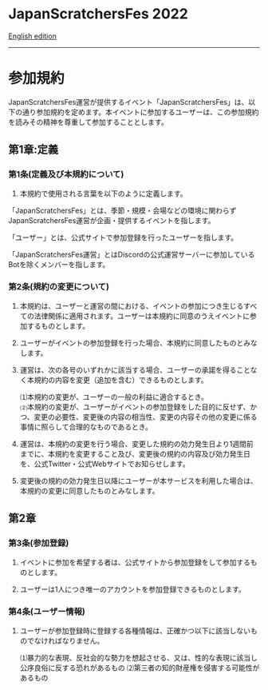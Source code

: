 # JapanScratchersFes 2022

[English edition](Terms.md)

---
# 参加規約
JapanScratchersFes運営が提供するイベント「JapanScratchersFes」は、以下の通り参加規約を定めます。本イベントに参加するユーザーは、この参加規約を読みその精神を尊重して参加することとします。

## 第1章:定義

### 第1条(定義及び本規約について)

1. 本規約で使用される言葉を以下のように定義します。

「JapanScratchersFes」とは、季節・規模・会場などの環境に関わらずJapanScratchersFes運営が企画・提供するイベントを指します。

「ユーザー」とは、公式サイトで参加登録を行ったユーザーを指します。

「JapanScratchersFes運営」とはDiscordの公式運営サーバーに参加しているBotを除くメンバーを指します。

### 第2条(規約の変更について)

1. 本規約は、ユーザーと運営の間における、イベントの参加につき生じるすべての法律関係に適用されます。ユーザーは本規約に同意のうえイベントに参加するものとします。

2. ユーザーがイベントの参加登録を行った場合、本規約に同意したものとみなします。

3. 運営は、次の各号のいずれかに該当する場合、ユーザーの承諾を得ることなく本規約の内容を変更（追加を含む）できるものとします。

    ⑴本規約の変更が、ユーザーの一般の利益に適合するとき。<br>
    ⑵本規約の変更が、ユーザーがイベントの参加登録をした目的に反せず、かつ、変更の必要性、変更後の内容の相当性、変更の内容その他の変更に係る事情に照らして合理的なものであるとき。

4. 運営は、本規約の変更を行う場合、変更した規約の効力発生日より1週間前までに、本規約を変更すること及び、変更後の規約の内容及び効力発生日を、公式Twitter・公式Webサイトでお知らせします。

5. 変更後の規約の効力発生日以降にユーザーが本サービスを利用した場合は、本規約の変更に同意したものとみなします。

## 第2章

### 第3条(参加登録)

1. イベントに参加を希望する者は、公式サイトから参加登録をして参加するものとします。

2. ユーザーは1人につき唯一のアカウントを参加登録できるものとします。

### 第4条(ユーザー情報)

1. ユーザーが参加登録時に登録する各種情報は、正確かつ以下に該当しないものでなければなりません。

    ⑴暴力的な表現、反社会的な勢力を想起させる、又は、性的な表現に該当し公序良俗に反する恐れがあるもの
    ⑵第三者の知的財産権を侵害する可能性があるもの
